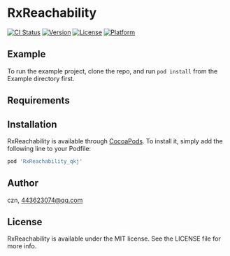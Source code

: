 # RxReachability

[![CI Status](https://img.shields.io/travis/czn/RxReachability.svg?style=flat)](https://travis-ci.org/czn/RxReachability)
[![Version](https://img.shields.io/cocoapods/v/RxReachability.svg?style=flat)](https://cocoapods.org/pods/RxReachability)
[![License](https://img.shields.io/cocoapods/l/RxReachability.svg?style=flat)](https://cocoapods.org/pods/RxReachability)
[![Platform](https://img.shields.io/cocoapods/p/RxReachability.svg?style=flat)](https://cocoapods.org/pods/RxReachability)

## Example

To run the example project, clone the repo, and run `pod install` from the Example directory first.

## Requirements

## Installation

RxReachability is available through [CocoaPods](https://cocoapods.org). To install
it, simply add the following line to your Podfile:

```ruby
pod 'RxReachability_qkj'
```

## Author

czn, 443623074@qq.com

## License

RxReachability is available under the MIT license. See the LICENSE file for more info.
